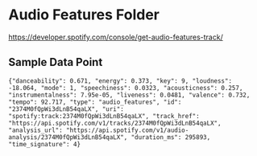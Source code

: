 # Audio Features Folder
https://developer.spotify.com/console/get-audio-features-track/

## Sample Data Point
```
{"danceability": 0.671, "energy": 0.373, "key": 9, "loudness": -18.064, "mode": 1, "speechiness": 0.0323, "acousticness": 0.257, "instrumentalness": 7.95e-05, "liveness": 0.0481, "valence": 0.732, "tempo": 92.717, "type": "audio_features", "id": "2374M0fQpWi3dLnB54qaLX", "uri": "spotify:track:2374M0fQpWi3dLnB54qaLX", "track_href": "https://api.spotify.com/v1/tracks/2374M0fQpWi3dLnB54qaLX", "analysis_url": "https://api.spotify.com/v1/audio-analysis/2374M0fQpWi3dLnB54qaLX", "duration_ms": 295893, "time_signature": 4}
```
